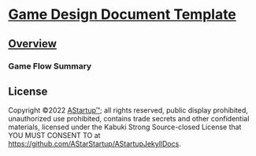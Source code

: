 # [Game Design Document Template](../)

## [Overview](./)

### Game Flow Summary

## License

Copyright ©2022 [AStartup™](https://astartup.net); all rights reserved, public display prohibited, unauthorized use prohibited, contains trade secrets and other confidential materials, licensed under the Kabuki Strong Source-closed License that YOU MUST CONSENT TO at <https://github.com/AStarStartup/AStartupJekyllDocs>.
